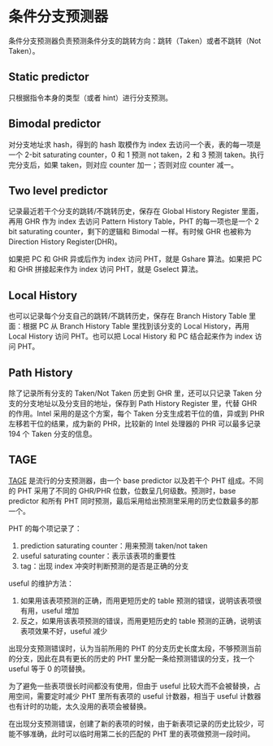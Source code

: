 # 条件分支预测器

条件分支预测器负责预测条件分支的跳转方向：跳转（Taken）或者不跳转（Not Taken）。

## Static predictor

只根据指令本身的类型（或者 hint）进行分支预测。

## Bimodal predictor

对分支地址求 hash，得到的 hash 取模作为 index 去访问一个表，表的每一项是一个 2-bit saturating counter，0 和 1 预测 not taken，2 和 3 预测 taken。执行完分支后，如果 taken，则对应 counter 加一；否则对应 counter 减一。

## Two level predictor

记录最近若干个分支的跳转/不跳转历史，保存在 Global History Register 里面，再用 GHR 作为 index 去访问 Pattern History Table，PHT 的每一项也是一个 2 bit saturating counter，剩下的逻辑和 Bimodal 一样。有时候 GHR 也被称为 Direction History Register(DHR)。

如果把 PC 和 GHR 异或后作为 index 访问 PHT，就是 Gshare 算法。如果把 PC 和 GHR 拼接起来作为 index 访问 PHT，就是 Gselect 算法。

## Local History

也可以记录每个分支自己的跳转/不跳转历史，保存在 Branch History Table 里面：根据 PC 从 Branch History Table 里找到该分支的 Local History，再用 Local History 访问 PHT。也可以把 Local History 和 PC 结合起来作为 index 访问 PHT。

## Path History

除了记录所有分支的 Taken/Not Taken 历史到 GHR 里，还可以只记录 Taken 分支的分支地址以及分支目的地址，保存到 Path History Register 里，代替 GHR 的作用。Intel 采用的是这个方案，每个 Taken 分支生成若干位的值，异或到 PHR 左移若干位的结果，成为新的 PHR，比较新的 Intel 处理器的 PHR 可以最多记录 194 个 Taken 分支的信息。

## TAGE

[TAGE](https://inria.hal.science/hal-03408381/document) 是流行的分支预测器，由一个 base predictor 以及若干个 PHT 组成。不同的 PHT 采用了不同的 GHR/PHR 位数，位数呈几何级数。预测时，base predictor 和所有 PHT 同时预测，最后采用给出预测里采用的历史位数最多的那一个。

PHT 的每个项记录了：

1. prediction saturating counter：用来预测 taken/not taken
2. useful saturating counter：表示该表项的重要性
3. tag：出现 index 冲突时判断预测的是否是正确的分支

useful 的维护方法：

1. 如果用该表项预测的正确，而用更短历史的 table 预测的错误，说明该表项很有用，useful 增加
2. 反之，如果用该表项预测的错误，而用更短历史的 table 预测的正确，说明该表项效果不好，useful 减少

出现分支预测错误时，认为当前所用的 PHT 的分支历史长度太段，不够预测当前的分支，因此在具有更长的历史的 PHT 里分配一条给预测错误的分支，找一个 useful 等于 0 的项替换。

为了避免一些表项很长时间都没有使用，但由于 useful 比较大而不会被替换，占用空间，需要定时减少 PHT 里所有表项的 useful 计数器，相当于 useful 计数器也有计时的功能，太久没用的表项会被替换。

在出现分支预测错误，创建了新的表项的时候，由于新表项记录的历史比较少，可能不够准确，此时可以临时用第二长的匹配的 PHT 里的表项做预测一段时间。
